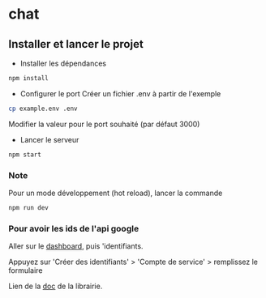 # chat

## Installer et lancer le projet

- Installer les dépendances
```bash
npm install
```

- Configurer le port
Créer un fichier .env à partir de l'exemple
```bash
cp example.env .env
```
Modifier la valeur pour le port souhaité (par défaut 3000)

- Lancer le serveur
```bash
npm start
```

### Note
Pour un mode développement (hot reload), lancer la commande
```bash
npm run dev
```
### Pour avoir les ids de l'api google

Aller sur le [dashboard](https://console.cloud.google.com/apis), puis 'identifiants.

Appuyez sur 'Créer des identifiants' > 'Compte de service' > remplissez le formulaire

Lien de la [doc](https://theoephraim.github.io/node-google-spreadsheet/#/) de la librairie.